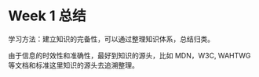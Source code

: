 # Week 1 总结

学习方法：建立知识的完备性，可以通过整理知识体系，总结归类。

由于信息的时效性和准确性，最好到知识的源头，比如 MDN，W3C, WAHTWG 等文档和标准这里知识的源头去追溯整理。